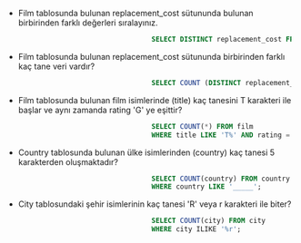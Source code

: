 - Film tablosunda bulunan replacement_cost sütununda bulunan birbirinden farklı değerleri sıralayınız.
```sql
                                    SELECT DISTINCT replacement_cost FROM film;
```
- Film tablosunda bulunan replacement_cost sütununda birbirinden farklı kaç tane veri vardır?
```sql
                                    SELECT COUNT (DISTINCT replacement_cost) FROM film;
```
- Film tablosunda bulunan film isimlerinde (title) kaç tanesini T karakteri ile başlar ve aynı zamanda rating 'G' ye eşittir?
```sql
                                    SELECT COUNT(*) FROM film 
                                    WHERE title LIKE 'T%' AND rating = 'G';
```
- Country tablosunda bulunan ülke isimlerinden (country) kaç tanesi 5 karakterden oluşmaktadır?
```sql
                                    SELECT COUNT(country) FROM country 
                                    WHERE country LIKE '_____';
```
- City tablosundaki şehir isimlerinin kaç tanesi 'R' veya r karakteri ile biter?
```sql
                                    SELECT COUNT(city) FROM city
                                    WHERE city ILIKE '%r';
```
